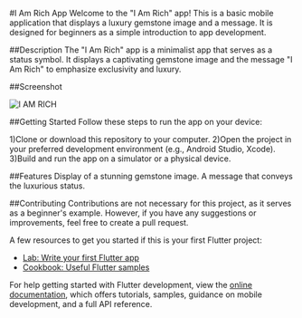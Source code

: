 #I Am Rich App
Welcome to the "I Am Rich" app! This is a basic mobile application that displays a luxury gemstone image and a message. It is designed for beginners as a simple introduction to app development.

##Description
The "I Am Rich" app is a minimalist app that serves as a status symbol. It displays a captivating gemstone image and the message "I Am Rich" to emphasize exclusivity and luxury.

##Screenshot


![I AM RICH](https://github.com/ENGR-WAJAHAT-AHMED/Flutter-I_am_Rich-App/assets/122207170/39957c0b-c88d-410b-a394-045751e347ae)


##Getting Started
Follow these steps to run the app on your device:

1)Clone or download this repository to your computer.
2)Open the project in your preferred development environment (e.g., Android Studio, Xcode).
3)Build and run the app on a simulator or a physical device.

##Features
Display of a stunning gemstone image.
A message that conveys the luxurious status.

##Contributing
Contributions are not necessary for this project, as it serves as a beginner's example. However, if you have any suggestions or improvements, feel free to create a pull request.

A few resources to get you started if this is your first Flutter project:

- [Lab: Write your first Flutter app](https://docs.flutter.dev/get-started/codelab)
- [Cookbook: Useful Flutter samples](https://docs.flutter.dev/cookbook)

For help getting started with Flutter development, view the
[online documentation](https://docs.flutter.dev/), which offers tutorials,
samples, guidance on mobile development, and a full API reference.

